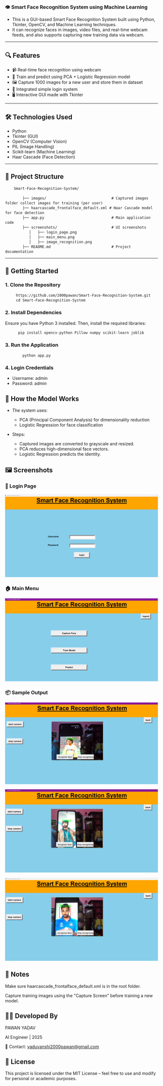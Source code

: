 ### 👁️ Smart Face Recognition System using Machine Learning

   - This is a GUI-based Smart Face Recognition System built using Python, Tkinter, OpenCV, and Machine Learning techniques.
   - It can recognize faces in images, video files, and real-time webcam feeds, and also supports capturing new training data via webcam.

--- 

## 🔍 Features

 - 📹 Real-time face recognition using webcam
 - 🧠 Train and predict using PCA + Logistic Regression model
 - 🖼️ Capture 1000 images for a new user and store them in dataset
 - 🔐 Integrated simple login system
 - 🖥️ Interactive GUI made with Tkinter

--- 

## 🛠️ Technologies Used
 
 - Python
 - Tkinter (GUI)
 - OpenCV (Computer Vision)
 - PIL (Image Handling)
 - Scikit-learn (Machine Learning)
 - Haar Cascade (Face Detection)

--- 

## 📁 Project Structure
        Smart-Face-Recognition-System/

            ├── images/                              # Captured images folder collect images for training (per user)
            ├── haarcascade_frontalface_default.xml # Haar Cascade model for face detection
            ├── app.py                               # Main application code
            ├── screenshots/                         # UI screenshots
               │   ├── login_page.png
               │   ├── main_menu.png
               │   ├── image_recognition.png
            ├── README.md                            # Project documentation

---

## 🚀 Getting Started

### 1. Clone the Repository

         https://github.com/2000pawan/Smart-Face-Recognition-System.git
         cd Smart-Face-Recognition-System

### 2. Install Dependencies
Ensure you have Python 3 installed. Then, install the required libraries:

          pip install opencv-python Pillow numpy scikit-learn joblib

### 3. Run the Application

            python app.py

### 4. Login Credentials
  
  - Username: admin
  - Password: admin

## 🧠 How the Model Works

  - The system uses:

     - PCA (Principal Component Analysis) for dimensionality reduction
     - Logistic Regression for face classification

   - Steps:

      - Captured images are converted to grayscale and resized.
      - PCA reduces high-dimensional face vectors.
      - Logistic Regression predicts the identity.


## 🖼️ Screenshots

### 🔐 Login Page
![Login Page](login.png)

### 🏠 Main Menu
![Main Menu](main.png)

### 📦 Sample Output
![Prediction](image_prediction1.png)

![Prediction](image_prediction2.png)

![Prediction](image_prediction3.png)

## 📌 Notes
Make sure haarcascade_frontalface_default.xml is in the root folder.

Capture training images using the "Capture Screen" before training a new model.

## 👨‍💻 Developed By

PAWAN YADAV

AI Engineer | 2025

📧 Contact: yaduvanshi2000pawan@gmail.com

## 📜 License
This project is licensed under the MIT License – feel free to use and modify for personal or academic purposes.

